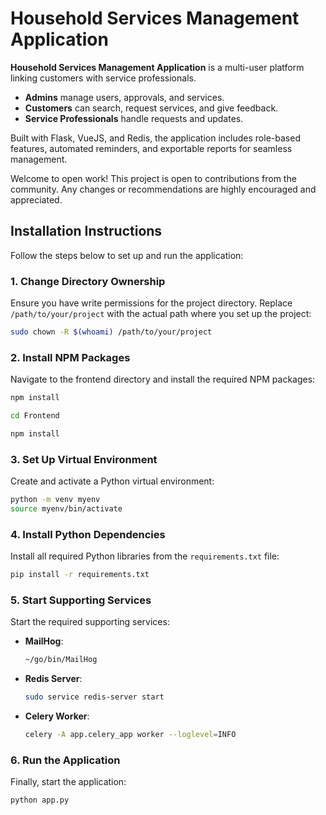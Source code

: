 # Household Services Management Application

**Household Services Management Application** is a multi-user platform linking customers with service professionals. 

- **Admins** manage users, approvals, and services.
- **Customers** can search, request services, and give feedback.
- **Service Professionals** handle requests and updates.

Built with Flask, VueJS, and Redis, the application includes role-based features, automated reminders, and exportable reports for seamless management.

Welcome to open work! This project is open to contributions from the community. Any changes or recommendations are highly encouraged and appreciated.

## Installation Instructions

Follow the steps below to set up and run the application:

### 1. Change Directory Ownership
Ensure you have write permissions for the project directory. Replace `/path/to/your/project` with the actual path where you set up the project:
```bash
sudo chown -R $(whoami) /path/to/your/project
```

### 2. Install NPM Packages
Navigate to the frontend directory and install the required NPM packages:
```bash
npm install 

cd Frontend

npm install
```

### 3. Set Up Virtual Environment
Create and activate a Python virtual environment:
```bash
python -m venv myenv
source myenv/bin/activate
```

### 4. Install Python Dependencies
Install all required Python libraries from the `requirements.txt` file:
```bash
pip install -r requirements.txt
```

### 5. Start Supporting Services
Start the required supporting services:
- **MailHog**:
  ```bash
  ~/go/bin/MailHog
  ```
- **Redis Server**:
  ```bash
  sudo service redis-server start
  ```
- **Celery Worker**:
  ```bash
  celery -A app.celery_app worker --loglevel=INFO
  ```

### 6. Run the Application
Finally, start the application:
```bash
python app.py
```
